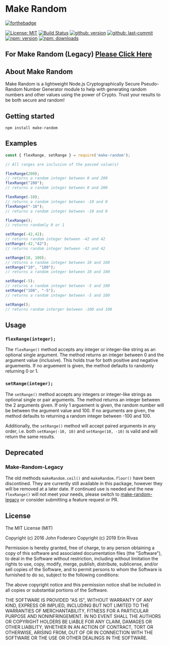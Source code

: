 # Make Random

[![forthebadge](https://forthebadge.com/images/badges/gluten-free.svg)](https://forthebadge.com)

[![License: MIT](https://badgen.net/github/license/karnthis/make-random)](https://opensource.org/licenses/MIT)
[![Build Status](https://travis-ci.com/karnthis/make-random.svg?branch=master)](https://travis-ci.com/karnthis/make-random)
[![github: version](https://badgen.net/github/release/karnthis/make-random)](https://github.com/karnthis/make-random)
[![github: last-commit](https://badgen.net/github/last-commit/karnthis/make-random)](https://github.com/karnthis/make-random)
[![npm: version](https://badgen.net/npm/v/make-random)](https://www.npmjs.com/package/make-random)
[![npm: downloads](https://badgen.net/npm/dt/make-random)](https://www.npmjs.com/package/make-random)

## For Make Random (Legacy) [Please Click Here](https://www.npmjs.com/package/make-random-legacy)

## About Make Random

Make Random is a lightweight Node.js Cryptographically Secure Pseudo-Random Number Generator module to help with generating random numbers and other values using the power of Crypto. Trust your results to be both secure and random!

## Getting started
```shell
npm install make-random
```

## Examples

```javascript
const { flexRange, setRange } = require('make-random');

// All ranges are inclusive of the passed value(s)

flexRange(200);
// returns a random integer between 0 and 200
flexRange("200");
// returns a random integer between 0 and 200

flexRange(-10);
// returns a random integer between -10 and 0
flexRange("-10");
// returns a random integer between -10 and 0

flexRange();
// returns randomly 0 or 1

setRange(-42,42);
// returns random integer between -42 and 42
setRange(-42,"42");
// returns random integer between -42 and 42

setRange(10, 100);
// returns a random integer between 10 and 100
setRange("10", "100");
// returns a random integer between 10 and 100

setRange(-5);
// returns a random integer between -5 and 100
setRange("100", "-5");
// returns a random integer between -5 and 100

setRange();
// returns random interger between -100 and 100
```

## Usage

### `flexRange(integer);`

The `flexRange()` method accepts any integer or integer-like string as an optional single argument. The method returns an integer between 0 and the argument value (inclusive). This holds true for both positive and negative arguements. If no arguement is given, the method defaults to randomly returning 0 or 1.

### `setRange(integer);`

The `setRange()` method accepts any integers or integer-like strings as optional single or pair arguments. The method returns an integer between the 2 arguments given. If only 1 arguement is given, the random number will be between the argument value and 100. If no arguments are given, the method defaults to returning a random integer between -100 and 100.

Additionally, the `setRange()` method will accept paired arguments in any order, i.e. both `setRange(-10, 10)` and `setRange(10, -10)` is valid and will return the same results.

## Deprecated

### Make-Random-Legacy

The old methods `makeRandom.ceil()` and `makeRandom.floor()` have been discontined. They are currently still available in this package, however they will be removed at a later date. If continued use is needed and the new `flexRange()` will not meet your needs, please switch to [make-random-legacy](https://github.com/karnthis/make-random-legacy) or consider submitting a feature request or PR.

## License

The MIT License (MIT)

Copyright (c) 2016 John Foderaro
Copyright (c) 2019 Erin Rivas

Permission is hereby granted, free of charge, to any person obtaining a copy
of this software and associated documentation files (the "Software"), to deal
in the Software without restriction, including without limitation the rights
to use, copy, modify, merge, publish, distribute, sublicense, and/or sell
copies of the Software, and to permit persons to whom the Software is
furnished to do so, subject to the following conditions:

The above copyright notice and this permission notice shall be included in all
copies or substantial portions of the Software.

THE SOFTWARE IS PROVIDED "AS IS", WITHOUT WARRANTY OF ANY KIND, EXPRESS OR
IMPLIED, INCLUDING BUT NOT LIMITED TO THE WARRANTIES OF MERCHANTABILITY,
FITNESS FOR A PARTICULAR PURPOSE AND NONINFRINGEMENT. IN NO EVENT SHALL THE
AUTHORS OR COPYRIGHT HOLDERS BE LIABLE FOR ANY CLAIM, DAMAGES OR OTHER
LIABILITY, WHETHER IN AN ACTION OF CONTRACT, TORT OR OTHERWISE, ARISING FROM,
OUT OF OR IN CONNECTION WITH THE SOFTWARE OR THE USE OR OTHER DEALINGS IN THE
SOFTWARE.
